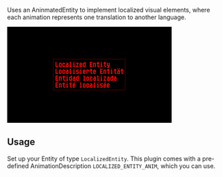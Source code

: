 Uses an AninmatedEntity to implement localized visual elements, where each animation represents one translation to another language. 

![](https://raw.githubusercontent.com/VUEngine/VUEngine-Plugins/master/entities/LocalizedEntity/preview.png)

Usage
-----

Set up your Entity of type `LocalizedEntity`. This plugin comes with a pre-defined AnimationDescription `LOCALIZED_ENTITY_ANIM`, which you can use.
